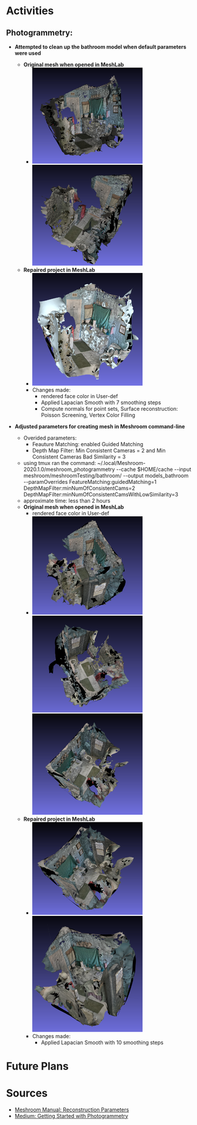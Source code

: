 # Activities

## Photogrammetry:

- **Attempted to clean up the bathroom model when default parameters were used**
  - **Original mesh when opened in MeshLab** 
    - <img src="https://github.com/evelynhasama/CSResearch/blob/master/Spring2021-Reports/2021-04-06/bathroom1.png" width=300> <img src="https://github.com/evelynhasama/CSResearch/blob/master/Spring2021-Reports/2021-04-06/bathroom2.png" width=300>
  - **Repaired project in MeshLab**
    - <img src="https://github.com/evelynhasama/CSResearch/blob/master/Spring2021-Reports/2021-04-15/bathroom_repair.png" width=300>
    - Changes made:
      - rendered face color in User-def
      - Applied Lapacian Smooth with 7 smoothing steps
      - Compute normals for point sets, Surface reconstruction: Poisson Screening, Vertex Color Filling

- **Adjusted parameters for creating mesh in Meshroom command-line**
  - Overided parameters:
    - Feauture Matching: enabled Guided Matching
    - Depth Map Filter: Min Consistent Cameras = 2 and Min Consistent Cameras Bad Similarity = 3
  - using tmux ran the command: ~/.local/Meshroom-2020.1.0/meshroom_photogrammetry --cache $HOME/cache --input meshroom/meshroomTesting/bathroom/ --output models_bathroom --paramOverrides FeatureMatching:guidedMatching=1 DepthMapFilter:minNumOfConsistentCams=2 DepthMapFilter:minNumOfConsistentCamsWithLowSimilarity=3
  - approximate time: less than 2 hours 
  - **Original mesh when opened in MeshLab** 
    - rendered face color in User-def
    - <img src="https://github.com/evelynhasama/CSResearch/blob/master/Spring2021-Reports/2021-04-15/bathroom1_og.png" width=300> <img src="https://github.com/evelynhasama/CSResearch/blob/master/Spring2021-Reports/2021-04-15/bathroom2_og.png" width=300> <img src="https://github.com/evelynhasama/CSResearch/blob/master/Spring2021-Reports/2021-04-15/bathroom3_og.png" width=300>
  - **Repaired project in MeshLab**
    - <img src="https://github.com/evelynhasama/CSResearch/blob/master/Spring2021-Reports/2021-04-15/bathroom1.png" width=300> <img src="https://github.com/evelynhasama/CSResearch/blob/master/Spring2021-Reports/2021-04-15/bathroom2.png" width=300>
    - Changes made:
      - Applied Lapacian Smooth with 10 smoothing steps
    
# Future Plans

# Sources
- [Meshroom Manual: Reconstruction Parameters](https://meshroom-manual.readthedocs.io/en/latest/faq/reconstruction-parameters/reconstruction-parameters.html)
- [Medium: Getting Started with Photogrammetry](https://medium.com/realities-io/getting-started-with-photogrammetry-d0a6ee40cb72)
